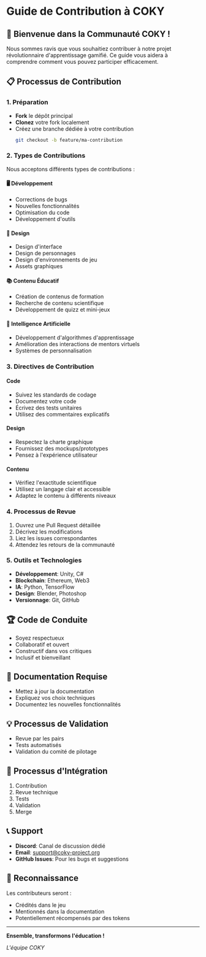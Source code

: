 # Guide de Contribution à COKY

## 🤝 Bienvenue dans la Communauté COKY !

Nous sommes ravis que vous souhaitiez contribuer à notre projet révolutionnaire d'apprentissage gamifié. Ce guide vous aidera à comprendre comment vous pouvez participer efficacement.

## 📋 Processus de Contribution

### 1. Préparation

- **Fork** le dépôt principal
- **Clonez** votre fork localement
- Créez une branche dédiée à votre contribution
  ```bash
  git checkout -b feature/ma-contribution
  ```

### 2. Types de Contributions

Nous acceptons différents types de contributions :

#### 🖥️ Développement
- Corrections de bugs
- Nouvelles fonctionnalités
- Optimisation du code
- Développement d'outils

#### 🎨 Design
- Design d'interface
- Design de personnages
- Design d'environnements de jeu
- Assets graphiques

#### 📚 Contenu Éducatif
- Création de contenus de formation
- Recherche de contenu scientifique
- Développement de quizz et mini-jeux

#### 🤖 Intelligence Artificielle
- Développement d'algorithmes d'apprentissage
- Amélioration des interactions de mentors virtuels
- Systèmes de personnalisation

### 3. Directives de Contribution

#### Code
- Suivez les standards de codage
- Documentez votre code
- Écrivez des tests unitaires
- Utilisez des commentaires explicatifs

#### Design
- Respectez la charte graphique
- Fournissez des mockups/prototypes
- Pensez à l'expérience utilisateur

#### Contenu
- Vérifiez l'exactitude scientifique
- Utilisez un langage clair et accessible
- Adaptez le contenu à différents niveaux

### 4. Processus de Revue

1. Ouvrez une Pull Request détaillée
2. Décrivez les modifications
3. Liez les issues correspondantes
4. Attendez les retours de la communauté

### 5. Outils et Technologies

- **Développement**: Unity, C#
- **Blockchain**: Ethereum, Web3
- **IA**: Python, TensorFlow
- **Design**: Blender, Photoshop
- **Versionnage**: Git, GitHub

## 🏆 Code de Conduite

- Soyez respectueux
- Collaboratif et ouvert
- Constructif dans vos critiques
- Inclusif et bienveillant

## 📝 Documentation Requise

- Mettez à jour la documentation
- Expliquez vos choix techniques
- Documentez les nouvelles fonctionnalités

## 💡 Processus de Validation

- Revue par les pairs
- Tests automatisés
- Validation du comité de pilotage

## 🚀 Processus d'Intégration

1. Contribution
2. Revue technique
3. Tests
4. Validation
5. Merge

## 📞 Support

- **Discord**: Canal de discussion dédié
- **Email**: support@coky-project.org
- **GitHub Issues**: Pour les bugs et suggestions

## 💖 Reconnaissance

Les contributeurs seront :
- Crédités dans le jeu
- Mentionnés dans la documentation
- Potentiellement récompensés par des tokens

---

**Ensemble, transformons l'éducation !**

*L'équipe COKY*

